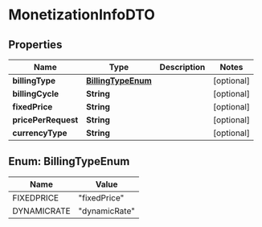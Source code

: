 
# MonetizationInfoDTO

## Properties
Name | Type | Description | Notes
------------ | ------------- | ------------- | -------------
**billingType** | [**BillingTypeEnum**](#BillingTypeEnum) |  |  [optional]
**billingCycle** | **String** |  |  [optional]
**fixedPrice** | **String** |  |  [optional]
**pricePerRequest** | **String** |  |  [optional]
**currencyType** | **String** |  |  [optional]


<a name="BillingTypeEnum"></a>
## Enum: BillingTypeEnum
Name | Value
---- | -----
FIXEDPRICE | &quot;fixedPrice&quot;
DYNAMICRATE | &quot;dynamicRate&quot;



